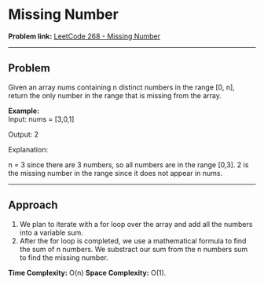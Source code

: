 # Missing Number

**Problem link:** [LeetCode 268 - Missing Number](https://leetcode.com/problems/missing-number/)

---

## Problem
Given an array nums containing n distinct numbers in the range [0, n], return the only number in the range that is missing from the array.

**Example:**  
Input: nums = [3,0,1]

Output: 2

Explanation:

n = 3 since there are 3 numbers, so all numbers are in the range [0,3]. 2 is the missing number in the range since it does not appear in nums.

---

## Approach

1. We plan to iterate with a for loop over the array and add all the numbers into a variable sum.   
2. After the for loop is completed, we use a mathematical formula to find the sum of n numbers. We substract our sum from the n numbers sum to find the missing number.

**Time Complexity:** O(n)
**Space Complexity:** O(1).  
